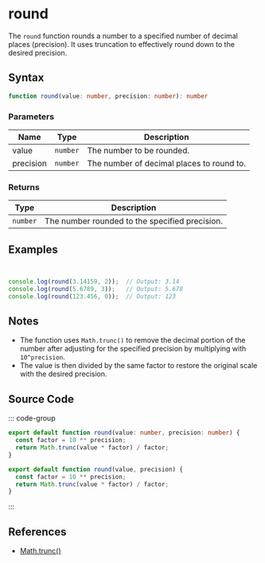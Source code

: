 # round

The `round` function rounds a number to a specified number of decimal places (precision). It uses truncation to effectively round down to the desired precision.

## Syntax

```typescript
function round(value: number, precision: number): number
```

### Parameters

| Name      | Type     | Description                                          |
|-----------|----------|------------------------------------------------------|
| value     | `number` | The number to be rounded.                            |
| precision | `number` | The number of decimal places to round to.            |

### Returns

| Type    | Description                                      |
|---------|--------------------------------------------------|
| `number` | The number rounded to the specified precision.   |

## Examples

```typescript


console.log(round(3.14159, 2));  // Output: 3.14
console.log(round(5.6789, 3));   // Output: 5.678
console.log(round(123.456, 0));  // Output: 123
```

## Notes

- The function uses `Math.trunc()` to remove the decimal portion of the number after adjusting for the specified precision by multiplying with `10^precision`.
- The value is then divided by the same factor to restore the original scale with the desired precision.

## Source Code

::: code-group
```typescript
export default function round(value: number, precision: number) {
  const factor = 10 ** precision;
  return Math.trunc(value * factor) / factor;
}
```

```javascript
export default function round(value, precision) {
  const factor = 10 ** precision;
  return Math.trunc(value * factor) / factor;
}
```
::: 

## References

- [Math.trunc()](https://developer.mozilla.org/en-US/docs/Web/JavaScript/Reference/Global_Objects/Math/trunc)